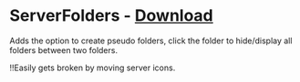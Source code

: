 # ServerFolders - [Download](https://raw.githubusercontent.com/mwittrien/BetterDiscordAddons/master/Plugins/ServerFolders/ServerFolders.plugin.js)

Adds the option to create pseudo folders, click the folder to hide/display all folders between two folders. 

!!Easily gets broken by moving server icons.
